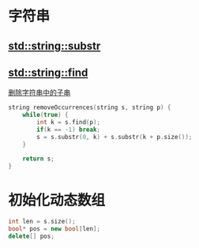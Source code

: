 # 字符串
## [std::string::substr](https://www.cplusplus.com/reference/string/string/substr/)
## [std::string::find](http://www.cplusplus.com/reference/string/string/find/)
[删除字符串中的子串](https://leetcode-cn.com/problems/remove-all-occurrences-of-a-substring/)
```cpp
string removeOccurrences(string s, string p) {
    while(true) {
        int k = s.find(p);
        if(k == -1) break;
        s = s.substr(0, k) + s.substr(k + p.size());
    }

    return s;
}
```

# 初始化动态数组
```cpp
int len = s.size();
bool* pos = new bool[len];
delete[] pos;
```
